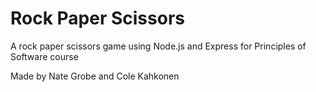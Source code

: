 # Rock Paper Scissors
A rock paper scissors game using Node.js and Express for Principles of Software course

Made by Nate Grobe and Cole Kahkonen

